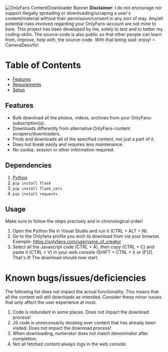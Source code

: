 ![OnlyFans ContentDownloader Banner](https://drive.google.com/uc?export=view&id=1Uj8yQ92GPE2--uzEaeMfqECWKTwj8SaF)
**Disclaimer**: I do not encourage nor support illegally spreading or downloading/scraping a user's content/material without their permission/consent in any sort of way. Any/all potential risks involved regarding your OnlyFans-account are not mine to bare. This project has been developed by me, solely to test and to better my coding-skills. The source-code is also public so that other people can learn from, improve, help with, the source-code. With that being said: enjoy! ~ CameraDesuYo!

# Table of Contents  
- [Features](#Features)
- [Requirements](#Requirements)
- [Setup](#Setup)

## Features
- Bulk download all the photos, videos, archives from your OnlyFans-subscription(s).
- Downloads differently from alternative OnlyFans-content scrapers/downloaders.
- Finds and downloads all of the specified content, not just a part of it.
- Does not break easily and requires less maintenance.
- No cookie, session or other information required.

## Dependencies
1. [Python](https://www.python.org/downloads/)
2. `pip install flask`
3. `pip install flask_cors`
4. `pip install requests`

## Usage
Make sure to follow the steps precisely and in chronological order!
1. Open the Python file in Visual Studio and run it (CTRL + ALT + N). 
2. Go to the Onlyfans profile you wish to download from via your browser. Example: https://onlyfans.com/username_of_creator
3. Select all the Javascript code (CTRL + A), then copy (CTRL + C) and paste it (CTRL + V) in your web console (SHIFT + CTRL + I) or (F12).
That's it! The download should now start.

# Known bugs/issues/deficiencies
The following list does not impact the actual functionality. This means that all the content will still downloads as intended. Consider these minor issues that only affect the user experience at most.
1. Code is redundant in some places. Does not impact the download process!
2. JS code is unnecessarily iterating over content that has already been visited. Does not impact the download process!
3. When downloading, numerator does not match denominator after completion.
4. Not all fetched content always logs in the web console.